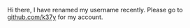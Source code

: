 Hi there, I have renamed my username recently. Please go to [github.com/k37y](https://github.com/k37y) for my account.

